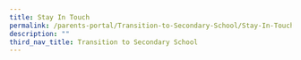 ```yaml
---
title: Stay In Touch
permalink: /parents-portal/Transition-to-Secondary-School/Stay-In-Touch/
description: ""
third_nav_title: Transition to Secondary School
---
```

